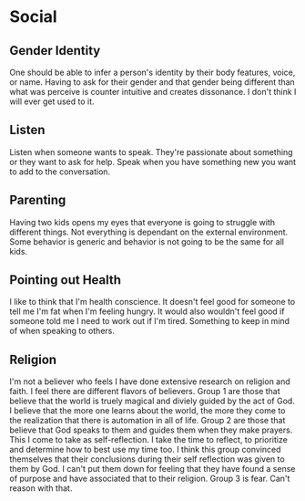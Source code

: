 # Social

## Gender Identity

One should be able to infer a person's identity by their body features, voice, or name. Having to ask for their gender and that gender being different than what was perceive is counter intuitive and creates dissonance. I don't think I will ever get used to it.

## Listen

Listen when someone wants to speak. They're passionate about something or they want to ask for help. Speak when you have something new you want to add to the conversation.

## Parenting

Having two kids opens my eyes that everyone is going to struggle with different things. Not everything is dependant on the external environment. Some behavior is generic and behavior is not going to be the same for all kids.

## Pointing out Health

I like to think that I'm health conscience. It doesn't feel good for someone to tell me I'm fat when I'm feeling hungry. It would also wouldn't feel good if someone told me I need to work out if I'm tired. Something to keep in mind of when speaking to others.

## Religion

I'm not a believer who feels I have done extensive research on religion and faith. I feel there are different flavors of believers. Group 1 are those that believe that the world is truely magical and diviely guided by the act of God. I believe that the more one learns about the world, the more they come to the realization that there is automation in all of life. Group 2 are those that believe that God speaks to them and guides them when they make prayers. This I come to take as self-reflection. I take the time to reflect, to prioritize and determine how to best use my time too. I think this group convinced themselves that their conclusions during their self reflection was given to them by God. I can't put them down for feeling that they have found a sense of purpose and have associated that to their religion. Group 3 is fear. Can't reason with that.
